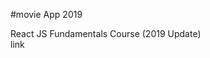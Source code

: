 #movie App 2019

React JS Fundamentals Course (2019 Update) 
</br>
link
<a href="https://coolwindkmh.github.io/movie_app_2019/"></a>
